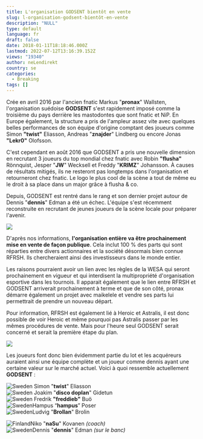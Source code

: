 ```yaml
---
title: L'organisation GODSENT bientôt en vente
slug: l-organisation-godsent-bientôt-en-vente
description: "NULL"
type: default
language: fr
draft: false
date: 2018-01-11T18:18:46.000Z
lastmod: 2022-07-12T13:16:39.152Z
views: "19340"
author: neLendirekt
country: se
categories:
  - Breaking
tags: []
---
```

Crée en avril 2016 par l'ancien fnatic Markus "**pronax**" Wallsten, l'organisation suédoise **GODSENT** s'est rapidement imposé comme la troisième du pays derrière les mastodontes que sont fnatic et NiP. En Europe également, la structure a pris de l'ampleur assez vite avec quelques belles performances de son équipe d'origine comptant des joueurs comme Simon **"twist"** Eliasson, Andreas "**znajder**" Lindberg ou encore Jonas **"Lekr0"** Olofsson.

C'est cependant en août 2016 que GODSENT a pris une nouvelle dimension en recrutant 3 joueurs du top mondial chez fnatic avec Robin **"flusha"** Rönnquist, Jesper "**JW**" Wecksell et Freddy "**KRIMZ**" Johansson. À causes de résultats mitigés, ils ne resteront pas longtemps dans l'organisation et retourneront chez fnatic. Le logo le plus cool de la scène a tout de même eu le droit à sa place dans un major grâce à flusha & co. 

Depuis, GODSENT est rentré dans le rang et son dernier projet autour de Dennis "**dennis**" Edman a été un échec. L'équipe s'est récemment reconstruite en recrutant de jeunes joueurs de la scène locale pour préparer l'avenir.

![](/images/articles/5a5768ec71553/images/teElaORl7blqecEJlvvopCpSArv03opDjdjLUlfF.jpeg)

D'après nos informations, **l'organisation entière va être prochainement mise en vente de façon publique**. Cela inclut 100 % des parts qui sont réparties entre divers actionnaires et la société désormais bien connue RFRSH. Ils chercheraient ainsi des investisseurs dans le monde entier.

Les raisons pourraient avoir un lien avec les règles de la WESA qui seront prochainement en vigueur et qui interdisent la multipropriété d'organisation esportive dans les tournois. Il apparait également que le lien entre RFRSH et GODSENT arriverait prochainement à terme et que de son côté, pronax démarre également un projet avec maikelele et vendre ses parts lui permettrait de prendre un nouveau départ.

Pour information, RFRSH est également lié à Heroic et Astralis, il est donc possible de voir Heroic et même pourquoi pas Astralis passer par les mêmes procédures de vente. Mais pour l'heure seul GODSENT serait concerné et serait la première étape du plan.

![](/images/articles/5a5768ec71553/images/xMMK4f3iJiRB00D5ER8IpkZxBQe4M2zYhLfnVn7h.jpeg)

Les joueurs font donc bien évidemment partie du lot et les acquéreurs auraient ainsi une équipe complète et un joueur comme dennis ayant une certaine valeur sur le marché actuel. Voici à quoi ressemble actuellement **GODSENT** :

![Sweden](/images/countries/se.svg)⁠ ⁠Simon "**twist**" Eliasson  
![Sweden](/images/countries/se.svg)⁠ Joakim "**disco doplan**" Gidetun  
![Sweden](/images/countries/se.svg)⁠ Fredrik **"freddieb"** Buö  
![Sweden](/images/countries/se.svg)⁠Hampus “**hampus**” Poser  
![Sweden](/images/countries/se.svg)⁠Ludvig "**Brollan**" Brolin

![Finland](/images/countries/fi.svg)⁠Niko "**naSu**" Kovanen _(coach)_  
![Sweden](/images/countries/se.svg)⁠⁠Dennis "**dennis**" Edman _(sur le banc)_
